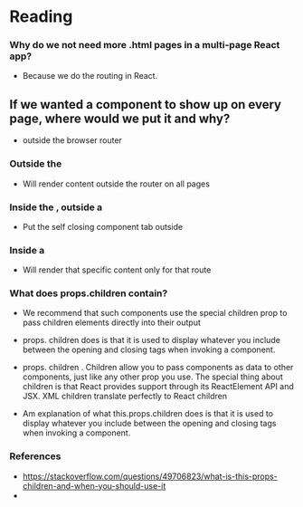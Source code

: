 # Reading

### Why do we not need more .html pages in a multi-page React app?
- Because we do the routing in React.

## If we wanted a component to show up on every page, where would we put it and why?
- outside the browser router

### Outside the <BrowserRouter/>
- Will render content outside the router on all pages

### Inside the <BrowserRouter />, outside a <Route />
- Put the self closing component tab outside <Rout />

### Inside a <Route />
- Will render that specific content only for that route

### What does props.children contain?
- We recommend that such components use the special children prop to pass children elements directly into their output

- props. children does is that it is used to display whatever you include between the opening and closing tags when invoking a component.

- props. children . Children allow you to pass components as data to other components, just like any other prop you use. The special thing about children is that React provides support through its ReactElement API and JSX. XML children translate perfectly to React children

- Am explanation of what this.props.children does is that it is used to display whatever you include between the opening and closing tags when invoking a component.

### References
- https://stackoverflow.com/questions/49706823/what-is-this-props-children-and-when-you-should-use-it
- 
